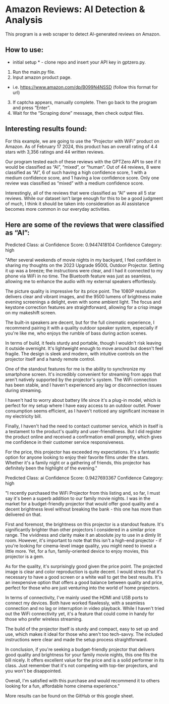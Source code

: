 # Amazon Reviews: AI Detection & Analysis

This program is a web scraper to detect AI-generated reviews on Amazon. 

## How to use:
* initial setup * - clone repo and insert your API key in gptzero.py.
1) Run the main.py file.
2) Input amazon product page.
* i.e. https://www.amazon.com/dp/B099N4NSSD (follow this format for url)
3) If captcha appears, manually complete. Then go back to the program and press “Enter”.
4) Wait for the “Scraping done” message, then check output files.

## Interesting results found:
For this example, we are going to use the “Projector with WiFi” product on Amazon. As of February 17 2024, this product has an overall rating of 4.4 stars with 3,356 ratings and 44 written reviews.

Our program tested each of these reviews with the GPTZero API to see if it would be classified as “AI”, “mixed”, or “human”. Out of 44 reviews, 8 were classified as “AI”, 6 of such having a high confidence score, 1 with a medium confidence score, and 1 having a low confidence score. Only one review was classified as “mixed” with a medium confidence score.

Interestingly, all of the reviews that were classified as “AI” were all 5 star reviews. While our dataset isn’t large enough for this to be a good judgment of much, I think it should be taken into consideration as AI assistance becomes more common in our everyday activities.

## Here are some of the reviews that were classified as “AI”:

Predicted Class: ai
Confidence Score: 0.9447418104
Confidence Category: high

"After several weekends of movie nights in my backyard, I feel confident in sharing my thoughts on the 2023 Upgrade 9500L Outdoor Projector. Setting it up was a breeze; the instructions were clear, and I had it connected to my phone via WiFi in no time. The Bluetooth feature was just as seamless, allowing me to enhance the audio with my external speakers effortlessly.

The picture quality is impressive for its price point. The 1080P resolution delivers clear and vibrant images, and the 9500 lumens of brightness make evening screenings a delight, even with some ambient light. The focus and keystone correction features are straightforward, allowing for a crisp image on my makeshift screen.

The built-in speakers are decent, but for the full cinematic experience, I recommend pairing it with a quality outdoor speaker system, especially if you're like me, who enjoys the rumble of bass during action scenes.

In terms of build, it feels sturdy and portable, though I wouldn't risk leaving it outside overnight. It's lightweight enough to move around but doesn't feel fragile. The design is sleek and modern, with intuitive controls on the projector itself and a handy remote control.

One of the standout features for me is the ability to synchronize my smartphone screen. It's incredibly convenient for streaming from apps that aren't natively supported by the projector's system. The WiFi connection has been stable, and I haven't experienced any lag or disconnection issues during streaming.

I haven't had to worry about battery life since it's a plug-in model, which is perfect for my setup where I have easy access to an outdoor outlet. Power consumption seems efficient, as I haven't noticed any significant increase in my electricity bill.

Finally, I haven't had the need to contact customer service, which in itself is a testament to the product's quality and user-friendliness. But I did register the product online and received a confirmation email promptly, which gives me confidence in their customer service responsiveness.

For the price, this projector has exceeded my expectations. It's a fantastic option for anyone looking to enjoy their favorite films under the stars. Whether it's a family night or a gathering of friends, this projector has definitely been the highlight of the evening."




Predicted Class: ai
Confidence Score: 0.9427693367
Confidence Category: high

"I recently purchased the WiFi Projector from this listing and, so far, I must say it's been a superb addition to our family movie nights. I was in the market for a budget-friendly projector that would offer good quality and a decent brightness level without breaking the bank - this one has more than delivered on that.

First and foremost, the brightness on this projector is a standout feature. It's significantly brighter than other projectors I considered in a similar price range. The vividness and clarity make it an absolute joy to use in a dimly lit room. However, it's important to note that this isn't a high-end projector - if you're looking for cinema-level image quality, you might need to invest a little more. Yet, for a fun, family-oriented device to enjoy movies, this projector is a gem.

As for the quality, it's surprisingly good given the price point. The projected image is clear and color reproduction is quite decent. I would stress that it's necessary to have a good screen or a white wall to get the best results. It's an inexpensive option that offers a good balance between quality and price, perfect for those who are just venturing into the world of home projectors.

In terms of connectivity, I've mainly used the HDMI and USB ports to connect my devices. Both have worked flawlessly, with a seamless connection and no lag or interruption in video playback. While I haven't tried out the WiFi connectivity yet, it's a feature that could come in handy for those who prefer wireless streaming.

The build of the projector itself is sturdy and compact, easy to set up and use, which makes it ideal for those who aren't too tech-savvy. The included instructions were clear and made the setup process straightforward.

In conclusion, if you're seeking a budget-friendly projector that delivers good quality and brightness for your family movie nights, this one fits the bill nicely. It offers excellent value for the price and is a solid performer in its class. Just remember that it's not competing with top-tier projectors, and you won't be disappointed.

Overall, I'm satisfied with this purchase and would recommend it to others looking for a fun, affordable home cinema experience."

More results can be found on the GitHub or this google sheet.
